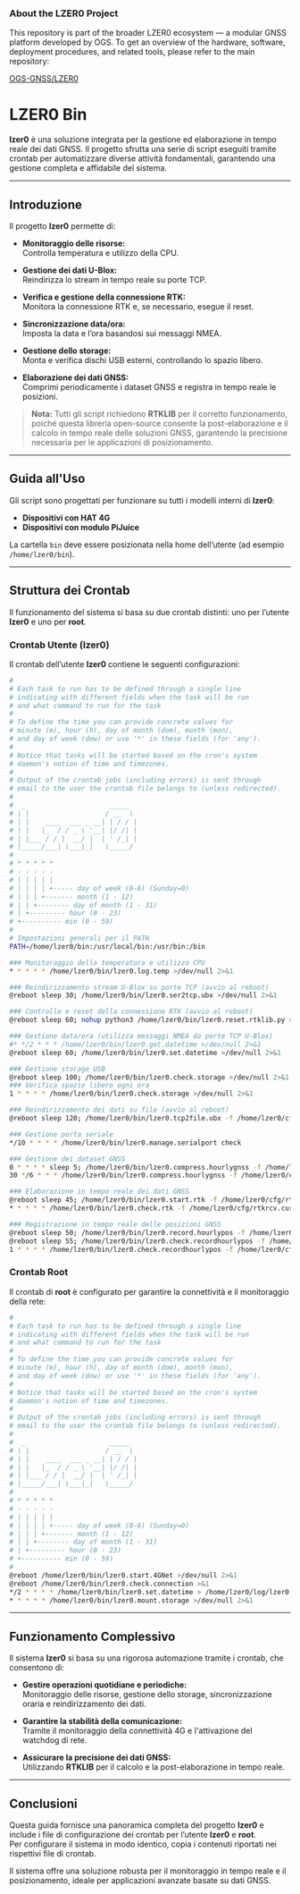 ### About the LZER0 Project
This repository is part of the broader LZER0 ecosystem — a modular GNSS platform developed by OGS.
To get an overview of the hardware, software, deployment procedures, and related tools, please refer to the main repository:

[OGS-GNSS/LZER0](https://github.com/OGS-GNSS/LZER0)

# LZER0 Bin

**lzer0** è una soluzione integrata per la gestione ed elaborazione in tempo reale dei dati GNSS. Il progetto sfrutta una serie di script eseguiti tramite crontab per automatizzare diverse attività fondamentali, garantendo una gestione completa e affidabile del sistema.

---

## Introduzione

Il progetto **lzer0** permette di:

- **Monitoraggio delle risorse:**  
  Controlla temperatura e utilizzo della CPU.
  
- **Gestione dei dati U-Blox:**  
  Reindirizza lo stream in tempo reale su porte TCP.
  
- **Verifica e gestione della connessione RTK:**  
  Monitora la connessione RTK e, se necessario, esegue il reset.
  
- **Sincronizzazione data/ora:**  
  Imposta la data e l’ora basandosi sui messaggi NMEA.
  
- **Gestione dello storage:**  
  Monta e verifica dischi USB esterni, controllando lo spazio libero.
  
- **Elaborazione dei dati GNSS:**  
  Comprimi periodicamente i dataset GNSS e registra in tempo reale le posizioni.

> **Nota:** Tutti gli script richiedono **RTKLIB** per il corretto funzionamento, poiché questa libreria open-source consente la post-elaborazione e il calcolo in tempo reale delle soluzioni GNSS, garantendo la precisione necessaria per le applicazioni di posizionamento.

---

## Guida all'Uso

Gli script sono progettati per funzionare su tutti i modelli interni di **lzer0**:
- **Dispositivi con HAT 4G**
- **Dispositivi con modulo PiJuice**

La cartella `bin` deve essere posizionata nella home dell’utente (ad esempio `/home/lzer0/bin`).

---

## Struttura dei Crontab

Il funzionamento del sistema si basa su due crontab distinti: uno per l’utente **lzer0** e uno per **root**.

### Crontab Utente (lzer0)

Il crontab dell’utente **lzer0** contiene le seguenti configurazioni:

```bash
#
# Each task to run has to be defined through a single line
# indicating with different fields when the task will be run
# and what command to run for the task
#
# To define the time you can provide concrete values for
# minute (m), hour (h), day of month (dom), month (mon),
# and day of week (dow) or use '*' in these fields (for 'any').
#
# Notice that tasks will be started based on the cron's system
# daemon's notion of time and timezones.
#
# Output of the crontab jobs (including errors) is sent through
# email to the user the crontab file belongs to (unless redirected).
#
#  _                     _____ 
# | |                   / __  \
# | |    ____  ___ _ __| | / / |
# | |   |_  / / _ \ '__| |/ /| |
# | |___ / / |  __/ |  | ' /_| |
# |_____/___| \___|_|   \_____/
#
# * * * * *
# - - - - -
# | | | | |
# | | | | +----- day of week (0-6) (Sunday=0)
# | | | +------- month (1 - 12)
# | | +-------- day of month (1 - 31)
# | +--------- hour (0 - 23)
# +---------- min (0 - 59)
#
# Impostazioni generali per il PATH
PATH=/home/lzer0/bin:/usr/local/bin:/usr/bin:/bin

### Monitoraggio della temperatura e utilizzo CPU
* * * * * /home/lzer0/bin/lzer0.log.temp >/dev/null 2>&1

### Reindirizzamento stream U-Blox su porte TCP (avvio al reboot)
@reboot sleep 30; /home/lzer0/bin/lzer0.ser2tcp.ubx >/dev/null 2>&1

### Controllo e reset della connessione RTK (avvio al reboot)
@reboot sleep 60; nohup python3 /home/lzer0/bin/lzer0.reset.rtklib.py >&1

### Gestione data/ora (utilizza messaggi NMEA da porte TCP U-Blox)
#* */2 * * * /home/lzer0/bin/lzer0.get.datetime >/dev/null 2>&1
@reboot sleep 60; /home/lzer0/bin/lzer0.set.datetime >/dev/null 2>&1

### Gestione storage USB
@reboot sleep 100; /home/lzer0/bin/lzer0.check.storage >/dev/null 2>&1
### Verifica spazio libero ogni ora
1 * * * * /home/lzer0/bin/lzer0.check.storage >/dev/null 2>&1

### Reindirizzamento dei dati su file (avvio al reboot)
@reboot sleep 120; /home/lzer0/bin/lzer0.tcp2file.ubx -f /home/lzer0/cfg/sites.cfg >/dev/null 2>&1

### Gestione porta seriale
*/10 * * * * /home/lzer0/bin/lzer0.manage.serialport check

### Gestione dei dataset GNSS
0 * * * * sleep 5; /home/lzer0/bin/lzer0.compress.hourlygnss -f /home/lzer0/cfg/sites.cfg >/dev/null 2>&1
30 */6 * * * /home/lzer0/bin/lzer0.compress.hourlygnss -f /home/lzer0/cfg/sites.cfg -p 96 >/dev/null 2>&1

### Elaborazione in tempo reale dei dati GNSS
@reboot sleep 45; /home/lzer0/bin/lzer0.start.rtk -f /home/lzer0/cfg/rtkrcv.curr.conf >/dev/null 2>&1
* * * * * /home/lzer0/bin/lzer0.check.rtk -f /home/lzer0/cfg/rtkrcv.curr.conf >/dev/null 2>&1

### Registrazione in tempo reale delle posizioni GNSS
@reboot sleep 50; /home/lzer0/bin/lzer0.record.hourlypos -f /home/lzer0/cfg/sites.cfg >/dev/null 2>&1
@reboot sleep 55; /home/lzer0/bin/lzer0.check.recordhourlypos -f /home/lzer0/cfg/sites.cfg >/dev/null 2>&1 
1 * * * * /home/lzer0/bin/lzer0.check.recordhourlypos -f /home/lzer0/cfg/sites.cfg >/dev/null 2>&1
```

### Crontab Root

Il crontab di **root** è configurato per garantire la connettività e il monitoraggio della rete:

```bash
#
# Each task to run has to be defined through a single line
# indicating with different fields when the task will be run
# and what command to run for the task
#
# To define the time you can provide concrete values for
# minute (m), hour (h), day of month (dom), month (mon),
# and day of week (dow) or use '*' in these fields (for 'any').
#
# Notice that tasks will be started based on the cron's system
# daemon's notion of time and timezones.
#
# Output of the crontab jobs (including errors) is sent through
# email to the user the crontab file belongs to (unless redirected).
#
#  _                     _____ 
# | |                   / __  \
# | |    ____  ___ _ __| | / / |
# | |   |_  / / _ \ '__| |/ /| |
# | |___ / / |  __/ |  | ' /_| |
# |_____/___| \___|_|   \_____/
#
# * * * * *
# - - - - -
# | | | | |
# | | | | +----- day of week (0-6) (Sunday=0)
# | | | +------- month (1 - 12)
# | | +-------- day of month (1 - 31)
# | +--------- hour (0 - 23)
# +---------- min (0 - 59)
#
@reboot /home/lzer0/bin/lzer0.start.4GNet >/dev/null 2>&1
@reboot /home/lzer0/bin/lzer0.check.connection >&1
*/2 * * * * /home/lzer0/bin/lzer0.set.datetime > /home/lzer0/log/lzer0.set.datetime.log 2>&1
* * * * * /home/lzer0/bin/lzer0.mount.storage >/dev/null 2>&1

```

---

## Funzionamento Complessivo

Il sistema **lzer0** si basa su una rigorosa automazione tramite i crontab, che consentono di:

- **Gestire operazioni quotidiane e periodiche:**  
  Monitoraggio delle risorse, gestione dello storage, sincronizzazione oraria e reindirizzamento dei dati.
  
- **Garantire la stabilità della comunicazione:**  
  Tramite il monitoraggio della connettività 4G e l'attivazione del watchdog di rete.
  
- **Assicurare la precisione dei dati GNSS:**  
  Utilizzando **RTKLIB** per il calcolo e la post-elaborazione in tempo reale.

---

## Conclusioni

Questa guida fornisce una panoramica completa del progetto **lzer0** e include i file di configurazione dei crontab per l’utente **lzer0** e **root**.  
Per configurare il sistema in modo identico, copia i contenuti riportati nei rispettivi file di crontab.

Il sistema offre una soluzione robusta per il monitoraggio in tempo reale e il posizionamento, ideale per applicazioni avanzate basate su dati GNSS.
